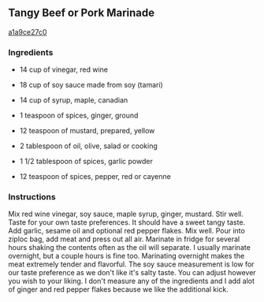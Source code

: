 ## Tangy Beef or Pork Marinade

[a1a9ce27c0](http://www.food.com/recipe/tangy-beef-or-pork-marinade-91160)

### Ingredients

 - 14 cup of vinegar, red wine

 - 18 cup of soy sauce made from soy (tamari)

 - 14 cup of syrup, maple, canadian

 - 1 teaspoon of spices, ginger, ground

 - 12 teaspoon of mustard, prepared, yellow

 - 2 tablespoon of oil, olive, salad or cooking

 - 1 1/2 tablespoon of spices, garlic powder

 - 12 teaspoon of spices, pepper, red or cayenne

### Instructions

Mix red wine vinegar, soy sauce, maple syrup, ginger, mustard. Stir well. Taste for your own taste preferences. It should have a sweet tangy taste. Add garlic, sesame oil and optional red pepper flakes. Mix well. Pour into ziploc bag, add meat and press out all air. Marinate in fridge for several hours shaking the contents often as the oil will separate. I usually marinate overnight, but a couple hours is fine too. Marinating overnight makes the meat extremely tender and flavorful. The soy sauce measurement is low for our taste preference as we don't like it's salty taste. You can adjust however you wish to your liking. I don't measure any of the ingredients and I add alot of ginger and red pepper flakes because we like the additional kick.